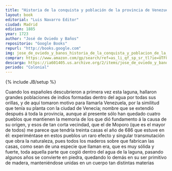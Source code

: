 ```yaml
---
title: "Historia de la conquista y población de la provincia de Venezuela"
layout: book
editorial: "Luis Navarro Editor"
ciudad: Madrid 
edicion: 1885
year: 1723
author: "José de Oviedo y Baños"
repositorio: "Google Books"
repurl: "http://books.google.com"
img: jose_de_oviedo_y_banos_historia_de_la_conquista_y_poblacion_de_la_provincia_de_venezuela_tomo_1_MOREL.jpg
comprar: https://www.amazon.com/gp/search/ref=as_li_qf_sp_sr_tl?ie=UTF8&tag=morelcoop-20&keywords=jose de oviedo y baños&index=aps&camp=1789&creative=9325&linkCode=ur2&linkId=774ebb03e66034774f16c9ab04274373
descarga: https://ia601405.us.archive.org/2/items/jose_de_oviedo_y_banos_historia_de_la_conquista_y_poblacion_de_la_provincia_de_venezuela_tomo_1_MOREL/jose_de_oviedo_y_banos_historia_de_la_conquista_y_poblacion_de_la_provincia_de_venezuela_tomo_1_MOREL.pdf
periodo: "Colonial"
---
```

{% include JB/setup %}

Cuando los españoles descubrieron a primera vez esta laguna, hallaron grandes poblaciones de indios formadas dentro del agua por todas sus orillas, y de aquí tomaron motivo para llamarla Venezuela, por la similitud que tenía su planta con la ciudad de Venecia; nombre que se extendió después á toda la provincia, aunque al presente sólo han quedado cuatro pueblos que mantienen la memoria de los que dió fundamento á la causa de su origen, y esos de tan corta vecindad, que el de Moporo (que es el mayor de todos) me parece que tendría treinta casas el año de 686 que estuve en él: experiméntase en estos pueblos un raro efecto y singular transmutación que obra la naturaleza, pues todos los maderos sobre que fabrican las casas, como sean de una especie que llaman era, que es muy sólida y fuerte, toda aquella parte que cogió dentro del agua de la laguna, pasando algunos años se convierte en piedra, quedando lo demás en su ser primitivo de madera, manteniéndose unidas en un cuerpo tan distintas materias

